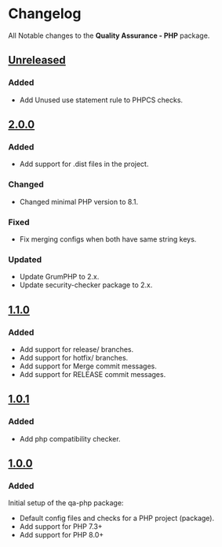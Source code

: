 # Changelog

All Notable changes to the **Quality Assurance - PHP** package.

## [Unreleased]

### Added

- Add Unused use statement rule to PHPCS checks.

## [2.0.0]

### Added

- Add support for .dist files in the project.

### Changed

- Changed minimal PHP version to 8.1.

### Fixed

- Fix merging configs when both have same string keys.

### Updated

- Update GrumPHP to 2.x.
- Update security-checker package to 2.x.

## [1.1.0]

### Added

- Add support for release/ branches.
- Add support for hotfix/ branches.
- Add support for Merge commit messages.
- Add support for RELEASE commit messages.

## [1.0.1]

### Added

- Add php compatibility checker.

## [1.0.0]

### Added

Initial setup of the qa-php package:

- Default config files and checks for a PHP project (package).
- Add support for PHP 7.3+
- Add support for PHP 8.0+

[2.0.0]: https://github.com/district09/php_package_qa-php/compare/1.1.0...2.0.0
[1.1.0]: https://github.com/district09/php_package_qa-php/compare/1.0.1...1.1.0
[1.0.1]: https://github.com/district09/php_package_qa-php/compare/1.0.0...1.0.1
[1.0.0]: https://github.com/district09/php_package_qa-php/releases/tag/1.0.0
[Unreleased]: https://github.com/district09/php_package_qa-php/compare/main...develop
